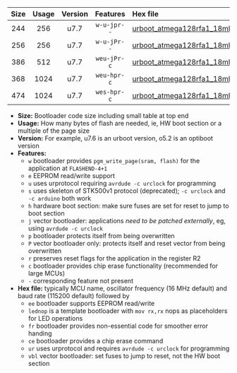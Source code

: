 |Size|Usage|Version|Features|Hex file|
|:-:|:-:|:-:|:-:|:--|
|244|256|u7.7|`w-u-jpr--`|[urboot_atmega128rfa1_18mhz432_19200bps_lednop_ur_vbl.hex](https://raw.githubusercontent.com/stefanrueger/urboot.hex/main/mcus/atmega128rfa1/fcpu_18mhz432/19200_bps/urboot_atmega128rfa1_18mhz432_19200bps_lednop_ur_vbl.hex)|
|256|256|u7.7|`w-u-jPr--`|[urboot_atmega128rfa1_18mhz432_19200bps_ur_vbl.hex](https://raw.githubusercontent.com/stefanrueger/urboot.hex/main/mcus/atmega128rfa1/fcpu_18mhz432/19200_bps/urboot_atmega128rfa1_18mhz432_19200bps_ur_vbl.hex)|
|386|512|u7.7|`weu-jPr-c`|[urboot_atmega128rfa1_18mhz432_19200bps_ee_lednop_fr_ce_ur_vbl.hex](https://raw.githubusercontent.com/stefanrueger/urboot.hex/main/mcus/atmega128rfa1/fcpu_18mhz432/19200_bps/urboot_atmega128rfa1_18mhz432_19200bps_ee_lednop_fr_ce_ur_vbl.hex)|
|368|1024|u7.7|`weu-hpr-c`|[urboot_atmega128rfa1_18mhz432_19200bps_ee_lednop_fr_ce_ur.hex](https://raw.githubusercontent.com/stefanrueger/urboot.hex/main/mcus/atmega128rfa1/fcpu_18mhz432/19200_bps/urboot_atmega128rfa1_18mhz432_19200bps_ee_lednop_fr_ce_ur.hex)|
|474|1024|u7.7|`wes-hpr-c`|[urboot_atmega128rfa1_18mhz432_19200bps_ee_lednop_fr_ce.hex](https://raw.githubusercontent.com/stefanrueger/urboot.hex/main/mcus/atmega128rfa1/fcpu_18mhz432/19200_bps/urboot_atmega128rfa1_18mhz432_19200bps_ee_lednop_fr_ce.hex)|

- **Size:** Bootloader code size including small table at top end
- **Usage:** How many bytes of flash are needed, ie, HW boot section or a multiple of the page size
- **Version:** For example, u7.6 is an urboot version, o5.2 is an optiboot version
- **Features:**
  + `w` bootloader provides `pgm_write_page(sram, flash)` for the application at `FLASHEND-4+1`
  + `e` EEPROM read/write support
  + `u` uses urprotocol requiring `avrdude -c urclock` for programming
  + `s` uses skeleton of STK500v1 protocol (deprecated); `-c urclock` and `-c arduino` both work
  + `h` hardware boot section: make sure fuses are set for reset to jump to boot section
  + `j` vector bootloader: applications *need to be patched externally*, eg, using `avrdude -c urclock`
  + `p` bootloader protects itself from being overwritten
  + `P` vector bootloader only: protects itself and reset vector from being overwritten
  + `r` preserves reset flags for the application in the register R2
  + `c` bootloader provides chip erase functionality (recommended for large MCUs)
  + `-` corresponding feature not present
- **Hex file:** typically MCU name, oscillator frequency (16 MHz default) and baud rate (115200 default) followed by
  + `ee` bootloader supports EEPROM read/write
  + `lednop` is a template bootloader with `mov rx,rx` nops as placeholders for LED operations
  + `fr` bootloader provides non-essential code for smoother error handing
  + `ce` bootloader provides a chip erase command
  + `ur` uses urprotocol and requires `avrdude -c urclock` for programming
  + `vbl` vector bootloader: set fuses to jump to reset, not the HW boot section
